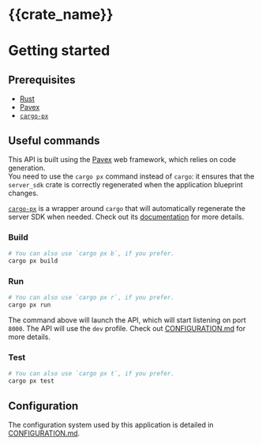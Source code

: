 # {{crate_name}}

# Getting started

## Prerequisites

- [Rust](https://www.rust-lang.org/tools/install)
- [Pavex]
- [`cargo-px`]

## Useful commands

This API is built using the [Pavex] web framework, which relies on code generation.  
You need to use the `cargo px` command instead of `cargo`: it ensures that the
`server_sdk` crate is correctly regenerated when the application blueprint changes.

[`cargo-px`] is a wrapper around `cargo` that will automatically regenerate the
server SDK when needed. 
Check out its [documentation](https://github.com/LukeMathWalker/cargo-px)
for more details.

### Build

```bash
# You can also use `cargo px b`, if you prefer.
cargo px build
```

### Run

```bash
# You can also use `cargo px r`, if you prefer.
cargo px run
```

The command above will launch the API, which will start listening on
port `8000`. 
The API will use the `dev` profile. Check out [CONFIGURATION.md] for more details.

### Test

```bash
# You can also use `cargo px t`, if you prefer.
cargo px test
```

## Configuration

The configuration system used by this application is detailed in [CONFIGURATION.md].

[Pavex]: https://pavex.dev
[`cargo-px`]: https://lukemathwalker.github.io/cargo-px/
[CONFIGURATION.md]: CONFIGURATION.md
